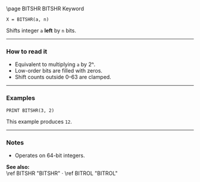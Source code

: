 \page BITSHR BITSHR Keyword
```basic
X = BITSHR(a, n)
```

Shifts integer `a` **left** by `n` bits.

---

### How to read it
- Equivalent to multiplying `a` by 2ⁿ.
- Low-order bits are filled with zeros.
- Shift counts outside 0–63 are clamped.

---

### Examples
```basic
PRINT BITSHR(3, 2)
```

This example produces `12`.

---

### Notes
- Operates on 64-bit integers.

**See also:**  
\ref BITSHR "BITSHR" · \ref BITROL "BITROL"